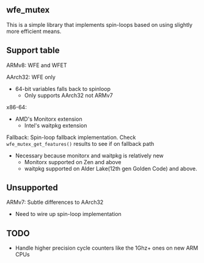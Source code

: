 ## wfe_mutex

This is a simple library that implements spin-loops based on using slightly more efficient means.

## Support table

ARMv8: WFE and WFET

AArch32: WFE only
  - 64-bit variables falls back to spinloop
	- Only supports AArch32 not ARMv7


x86-64:
  - AMD's Monitorx extension
	- Intel's waitpkg extension

Fallback: Spin-loop fallback implementation. Check `wfe_mutex_get_features()` results to see if on fallback path
  - Necessary because monitorx and waitpkg is relatively new
	- Monitorx supported on Zen and above
	- waitpkg supported on Alder Lake(12th gen Golden Code) and above.

## Unsupported
ARMv7: Subtle differences to AArch32
  - Need to wire up spin-loop implementation

## TODO
- Handle higher precision cycle counters like the 1Ghz+ ones on new ARM CPUs
